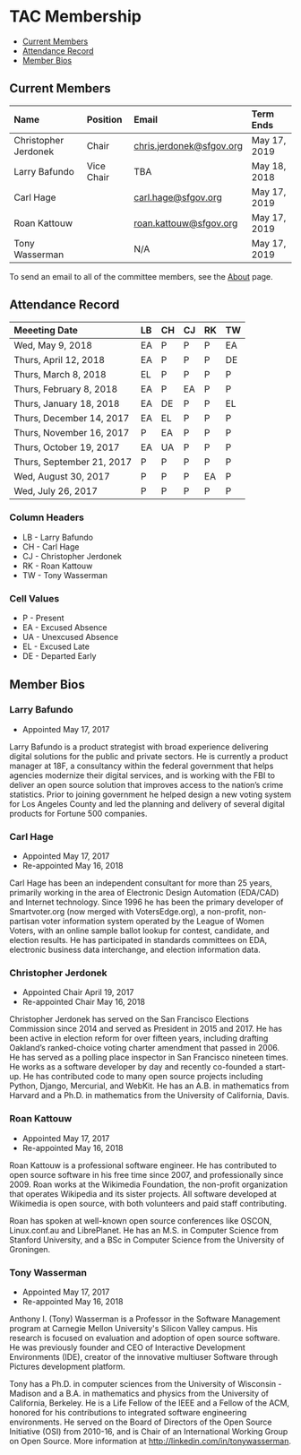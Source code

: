 # TAC Membership

* [Current Members](#current-members)
* [Attendance Record](#attendance-record)
* [Member Bios](#member-bios)


## Current Members

| Name                 | Position   | Email                      | Term Ends      |
|:---------------------|:-----------|:---------------------------|:---------------|
| Christopher Jerdonek | Chair      | <chris.jerdonek@sfgov.org> | May 17, 2019   |
| Larry Bafundo        | Vice Chair | TBA                        | May 18, 2018   |
| Carl Hage            |            | <carl.hage@sfgov.org>      | May 17, 2019   |
| Roan Kattouw         |            | <roan.kattouw@sfgov.org>   | May 17, 2019   |
| Tony Wasserman       |            | N/A                        | May 17, 2019   |

To send an email to all of the committee members, see the [About](about) page.


## Attendance Record


| Meeeting Date             | LB | CH | CJ | RK | TW |
|:--------------------------|:---|:---|:---|:---|:---|
| Wed, May 9, 2018          | EA |  P |  P |  P | EA |
| Thurs, April 12, 2018     | EA |  P |  P |  P | DE |
| Thurs, March 8, 2018      | EL |  P |  P |  P |  P |
| Thurs, February 8, 2018   | EA |  P | EA |  P |  P |
| Thurs, January 18, 2018   | EA | DE |  P |  P | EL |
| Thurs, December 14, 2017  | EA | EL |  P |  P |  P |
| Thurs, November 16, 2017  |  P | EA |  P |  P |  P |
| Thurs, October 19, 2017   | EA | UA |  P |  P |  P |
| Thurs, September 21, 2017 |  P |  P |  P |  P |  P |
| Wed, August 30, 2017      |  P |  P |  P | EA |  P |
| Wed, July 26, 2017        |  P |  P |  P |  P |  P |


### Column Headers

- LB - Larry Bafundo
- CH - Carl Hage
- CJ - Christopher Jerdonek
- RK - Roan Kattouw
- TW - Tony Wasserman

### Cell Values

- P - Present
- EA - Excused Absence
- UA - Unexcused Absence
- EL - Excused Late
- DE - Departed Early


## Member Bios


### Larry Bafundo

* Appointed May 17, 2017

Larry Bafundo is a product strategist with broad experience delivering
digital solutions for the public and private sectors. He is currently a
product manager at 18F, a consultancy within the federal government that
helps agencies modernize their digital services, and is working with the FBI
to deliver an open source solution that improves access to the nation’s crime
statistics. Prior to joining government he helped design a new voting system
for Los Angeles County and led the planning and delivery of several digital
products for Fortune 500 companies.


### Carl Hage

* Appointed May 17, 2017
* Re-appointed May 16, 2018

Carl Hage has been an independent consultant for more than 25 years,
primarily working in the area of Electronic Design Automation (EDA/CAD) and
Internet technology. Since 1996 he has been the primary developer of
Smartvoter.org (now merged with VotersEdge.org), a non-profit, non-partisan
voter information system operated by the League of Women Voters, with an
online sample ballot lookup for contest, candidate, and election results. He
has participated in standards committees on EDA, electronic business data
interchange, and election information data.


### Christopher Jerdonek

* Appointed Chair April 19, 2017
* Re-appointed Chair May 16, 2018

Christopher Jerdonek has served on the San Francisco Elections Commission
since 2014 and served as President in 2015 and 2017. He has been active in
election reform for over fifteen years, including drafting Oakland’s
ranked-choice voting charter amendment that passed in 2006. He has served as
a polling place inspector in San Francisco nineteen times. He works as a
software developer by day and recently co-founded a start-up. He has
contributed code to many open source projects including Python, Django,
Mercurial, and WebKit. He has an A.B. in mathematics from Harvard and a Ph.D.
in mathematics from the University of California, Davis.


### Roan Kattouw

* Appointed May 17, 2017
* Re-appointed May 16, 2018

Roan Kattouw is a professional software engineer. He has contributed to open
source software in his free time since 2007, and professionally since 2009.
Roan works at the Wikimedia Foundation, the non-profit organization that
operates Wikipedia and its sister projects. All software developed at
Wikimedia is open source, with both volunteers and paid staff contributing.

Roan has spoken at well-known open source conferences like OSCON,
Linux.conf.au and LibrePlanet. He has an M.S. in Computer Science from
Stanford University, and a BSc in Computer Science from the University of
Groningen.


### Tony Wasserman

* Appointed May 17, 2017
* Re-appointed May 16, 2018

Anthony I. (Tony) Wasserman is a Professor in the Software Management program
at Carnegie Mellon University's Silicon Valley campus. His research is
focused on evaluation and adoption of open source software. He was previously
founder and CEO of Interactive Development Environments (IDE), creator of the
innovative multiuser Software through Pictures development platform.

Tony has a Ph.D. in computer sciences from the University of Wisconsin -
Madison and a B.A. in mathematics and physics from the University of
California, Berkeley. He is a Life Fellow of the IEEE and a Fellow of the
ACM, honored for his contributions to integrated software engineering
environments. He served on the Board of Directors of the Open Source
Initiative (OSI) from 2010-16, and is Chair of an International Working Group
on Open Source. More information at <http://linkedin.com/in/tonywasserman>.

